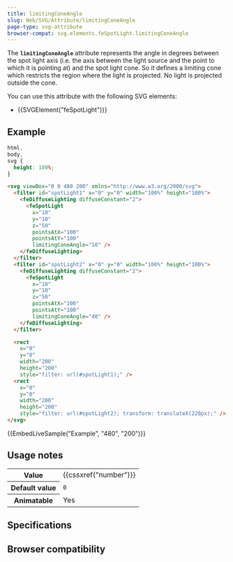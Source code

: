 ```yaml
---
title: limitingConeAngle
slug: Web/SVG/Attribute/limitingConeAngle
page-type: svg-attribute
browser-compat: svg.elements.feSpotLight.limitingConeAngle
---
```




The **`limitingConeAngle`** attribute represents the angle in degrees between the spot light axis (i.e. the axis between the light source and the point to which it is pointing at) and the spot light cone. So it defines a limiting cone which restricts the region where the light is projected. No light is projected outside the cone.

You can use this attribute with the following SVG elements:

- {{SVGElement("feSpotLight")}}

## Example

```css hidden
html,
body,
svg {
  height: 100%;
}
```

```html
<svg viewBox="0 0 480 200" xmlns="http://www.w3.org/2000/svg">
  <filter id="spotLight1" x="0" y="0" width="100%" height="100%">
    <feDiffuseLighting diffuseConstant="2">
      <feSpotLight
        x="10"
        y="10"
        z="50"
        pointsAtX="100"
        pointsAtY="100"
        limitingConeAngle="10" />
    </feDiffuseLighting>
  </filter>
  <filter id="spotLight2" x="0" y="0" width="100%" height="100%">
    <feDiffuseLighting diffuseConstant="2">
      <feSpotLight
        x="10"
        y="10"
        z="50"
        pointsAtX="100"
        pointsAtY="100"
        limitingConeAngle="40" />
    </feDiffuseLighting>
  </filter>

  <rect
    x="0"
    y="0"
    width="200"
    height="200"
    style="filter: url(#spotLight1);" />
  <rect
    x="0"
    y="0"
    width="200"
    height="200"
    style="filter: url(#spotLight2); transform: translateX(220px);" />
</svg>
```

{{EmbedLiveSample("Example", "480", "200")}}

## Usage notes

<table class="properties">
  <tbody>
    <tr>
      <th scope="row">Value</th>
      <td>{{cssxref("number")}}</td>
    </tr>
    <tr>
      <th scope="row">Default value</th>
      <td><code>0</code></td>
    </tr>
    <tr>
      <th scope="row">Animatable</th>
      <td>Yes</td>
    </tr>
  </tbody>
</table>

## Specifications



## Browser compatibility


